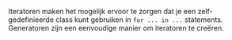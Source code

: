 Iteratoren maken het mogelijk ervoor te zorgen dat je een
zelf-gedefinieerde class kunt gebruiken in `for ... in ...` statements.
Generatoren zijn een eenvoudige manier om iteratoren te creëren.
